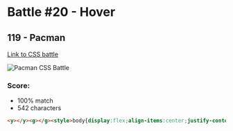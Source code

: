 


# Battle #20 - Hover
## 119 - Pacman
[Link to CSS battle](https://cssbattle.dev/play/119)

![Pacman CSS Battle](https://cssbattle.dev/targets/119.png "#119 - Pacman")
### Score:
* 100% match
* 542 characters
```html
<y></y><g></g><style>body{display:flex;align-items:center;justify-content:center;--g:radial-gradient(circle,#fff 5px,#000 5px) no-repeat;background:var(--g) 145px 50% / 50px 50px,var(--g) 50% 50% / 50px 50px,var(--g) 205px 50% / 50px 50px,black}y,g{width:60;height:60}y{background:#E0E246;border-radius:100%;clip-path:polygon(0% 0%,0 100%,100% 104%,46% 50%,96.3% 0);margin-right:80}g{background:#C74E4E;border-radius:100% 100% 0 0;margin-left:80;clip-path:polygon(0% 95%,0% 0%,100% 0,100% 95%,83% 80%,65% 95%,50% 80%,33% 95%,16% 80%)}</style>
```
